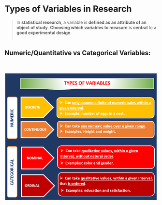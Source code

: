# Types of Variables in Research

> In **statistical research**, a variable is **defined as an attribute of an object of study**. **Choosing which variables to measure** is **central** to a **good experimental design**.<br><br>

## Numeric/Quantitative vs Categorical Variables:
<br><br>
![Types of Variables](Image/TYPES%20OF%20VARIABLES.png)
